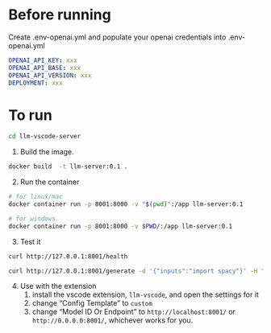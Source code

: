 # Before running
Create .env-openai.yml and populate your openai credentials into .env-openai.yml

```yaml
OPENAI_API_KEY: xxx
OPENAI_API_BASE: xxx
OPENAI_API_VERSION: xxx
DEPLOYMENT: xxx
```

# To run
```bash
cd llm-vscode-server
```
1. Build the image.
```bash
docker build  -t llm-server:0.1 .
```

2. Run the container
```bash
# for linux/mac
docker container run -p 8001:8000 -v "$(pwd)":/app llm-server:0.1

# for windows
docker container run -p 8001:8000 -v $PWD/:/app llm-server:0.1
```

3. Test it
```bash
curl http://127.0.0.1:8001/health
```

```bash
curl http://127.0.0.1:8001/generate -d '{"inputs":"import spacy"}' -H "Content-Type: application/json"
```

4. Use with the extension
    1. install the vscode extension, `llm-vscode`, and open the settings for it
    2. change “Config Template” to `custom`
    3. change “Model ID Or Endpoint” to `http://localhost:8001/` or `http://0.0.0.0:8001/`, whichever works for you.
